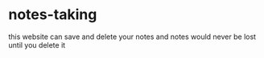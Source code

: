 # notes-taking
this website can save and delete your notes and notes would never be lost until you delete it
